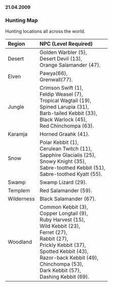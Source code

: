 #### 21.04.2009
### Hunting Map
Hunting locations all across the world.

| **Region** | **NPC (Level Required)**                                                                                                                                                                                                                                                                |
|:-----------|:----------------------------------------------------------------------------------------------------------------------------------------------------------------------------------------------------------------------------------------------------------------------------------------|
| Desert     | Golden Warbler (5),<br/> Desert Devil (13),<br/> Orange Salamander (47).                                                                                                                                                                                                                |
| Elven      | Pawya(66),<br/> Grenwall(77).                                                                                                                                                                                                                                                           |
| Jungle     | Crimson Swift (1),<br/> Feldip Weasel (7),<br/> Tropical Wagtail (19),<br/> Spined Larupia (31),<br/> Barb-tailed Kebbit (33),<br/> Black Warlock (45),<br/> Red Chinchompa (63).                                                                                                       |
| Karamja    | Horned Graahk (41).                                                                                                                                                                                                                                                                     |
| Snow       | Polar Kebbit (1),<br/> Cerulean Twitch (11),<br/> Sapphire Glacialis (25),<br/> Snowy Knight (35),<br/> Sabre-toothed Kebbit (51),<br/> Sabre-toothed Kyatt (55).                                                                                                                       |
| Swamp      | Swamp Lizard (29).                                                                                                                                                                                                                                                                      |
| Templem    | Red Salamander (59).                                                                                                                                                                                                                                                                    |
| Wilderness | Black Salamander (67).                                                                                                                                                                                                                                                                  |
| Woodland   | Common Kebbit (3),<br/> Copper Longtail (9),<br/> Ruby Harvest (15), <br/>Wild Kebbit (23),<br/> Ferret (27),<br/> Rabbit (27),<br/> Prickly Kebbit (37),<br/> Spotted Kebbit (43),<br/> Razor-back Kebbit (49), <br/>Chinchompa (53),<br/> Dark Kebbit (57),<br/> Dashing Kebbit (69). |